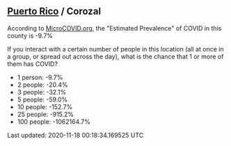 
## [Puerto Rico](/united-states/puerto-rico) / Corozal

According to [MicroCOVID.org](http://microcovid.org),
the "Estimated Prevalence" of COVID in this county is -9.7%

If you interact with a certain number of people in this location
(all at once in a group, or spread out across the day), what is the chance that
1 or more of them has COVID?

- 1 person: -9.7%
- 2 people: -20.4%
- 3 people: -32.1%
- 5 people: -59.0%
- 10 people: -152.7%
- 25 people: -915.2%
- 100 people: -1062164.7%

Last updated: 2020-11-18 00:18:34.169525 UTC
